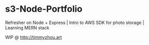 # s3-Node-Portfolio
Refresher on Node + Express | Intro to AWS SDK for photo storage | Learning MERN stack

WIP @ http://timmyzhou.art
